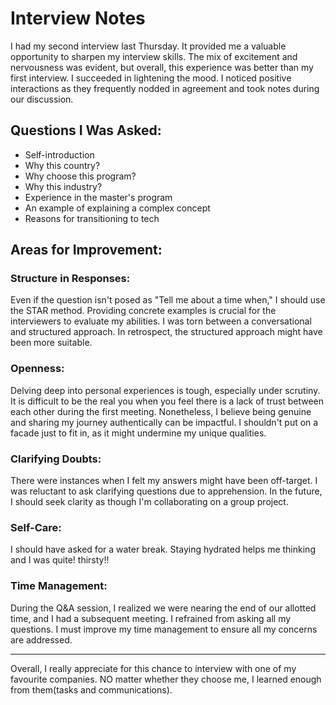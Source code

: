 # Interview Notes

I had my second interview last Thursday. It provided me a valuable opportunity to sharpen my interview skills. The mix of excitement and nervousness was evident, but overall, this experience was better than my first interview. I succeeded in lightening the mood. I noticed positive interactions as they frequently nodded in agreement and took notes during our discussion.

## Questions I Was Asked:
- Self-introduction
- Why this country?
- Why choose this program?
- Why this industry?
- Experience in the master's program
- An example of explaining a complex concept
- Reasons for transitioning to tech

## Areas for Improvement:

### Structure in Responses:
Even if the question isn't posed as "Tell me about a time when," I should use the STAR method. Providing concrete examples is crucial for the interviewers to evaluate my abilities. I was torn between a conversational and structured approach. In retrospect, the structured approach might have been more suitable.

### Openness:
Delving deep into personal experiences is tough, especially under scrutiny. It is difficult to be the real you when you feel there is a lack of trust between each other during the first meeting. Nonetheless, I believe being genuine and sharing my journey authentically can be impactful. I shouldn't put on a facade just to fit in, as it might undermine my unique qualities.

### Clarifying Doubts:
There were instances when I felt my answers might have been off-target. I was reluctant to ask clarifying questions due to apprehension. In the future, I should seek clarity as though I'm collaborating on a group project.

### Self-Care:
I should have asked for a water break. Staying hydrated helps me thinking and I was quite! thirsty!!

### Time Management:
During the Q&A session, I realized we were nearing the end of our allotted time, and I had a subsequent meeting. I refrained from asking all my questions. I must improve my time management to ensure all my concerns are addressed.

--------------
Overall, I really appreciate for this chance to interview with one of my favourite companies. NO matter whether they choose me, I learned enough from them(tasks and communications).
